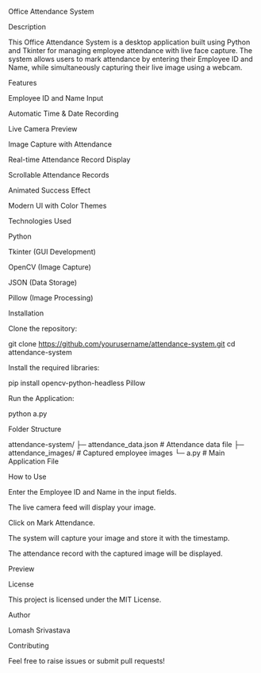 Office Attendance System

Description

This Office Attendance System is a desktop application built using Python and Tkinter for managing employee attendance with live face capture. The system allows users to mark attendance by entering their Employee ID and Name, while simultaneously capturing their live image using a webcam.

Features

Employee ID and Name Input

Automatic Time & Date Recording

Live Camera Preview

Image Capture with Attendance

Real-time Attendance Record Display

Scrollable Attendance Records

Animated Success Effect

Modern UI with Color Themes

Technologies Used

Python

Tkinter (GUI Development)

OpenCV (Image Capture)

JSON (Data Storage)

Pillow (Image Processing)

Installation

Clone the repository:

git clone https://github.com/yourusername/attendance-system.git
cd attendance-system

Install the required libraries:

pip install opencv-python-headless Pillow

Run the Application:

python a.py

Folder Structure

attendance-system/
├─ attendance_data.json      # Attendance data file
├─ attendance_images/        # Captured employee images
└─ a.py                      # Main Application File

How to Use

Enter the Employee ID and Name in the input fields.

The live camera feed will display your image.

Click on Mark Attendance.

The system will capture your image and store it with the timestamp.

The attendance record with the captured image will be displayed.

Preview



License

This project is licensed under the MIT License.

Author

Lomash Srivastava

Contributing

Feel free to raise issues or submit pull requests!
